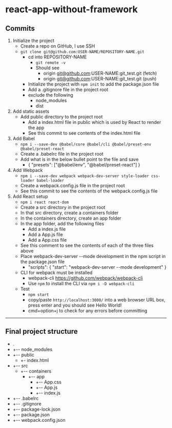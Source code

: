 # react-app-without-framework

## Commits
1. Initialize the project
    * Create a repo on GitHub, I use SSH
    * `git clone git@github.com:USER-NAME/REPOSITORY-NAME.git`
        * cd into REPOSITORY-NAME
            * `git remote -v`
            * Should see
                * origin  git@github.com:USER-NAME:git_test.git (fetch)
                * origin  git@github.com:USER-NAME:git_test.git (push) 
	    * Initialize the project with `npm init` to add the package.json file
	    * Add a .gitignore file in the project root
	    * exclude the following
	        * node_modules
	        * dist
2. Add static assets
    * Add public directory to the project root
        * Add a index.html file in public which is used by React to render the app
        * See this commit to see contents of the index.html file
3. Add Babel
    * `npm i --save-dev @babel/core @babel/cli @babel/preset-env @babel/preset-react`
    * Create a .babelrc file in the project root
    * Add what is in the below bullet point to the file and save
        * { "presets": ["@babel/env", "@babel/preset-react"] }
4. Add Webpack
    * `npm i --save-dev webpack webpack-dev-server style-loader css-loader babel-loader`
    * Create a webpack.config.js file in the project root
    * See this commit to see the contents of the webpack.config.js file
5. Add React setup
    * `npm i react react-dom`
    * Create a src directory in the project root
    * In that src directory, create a containers folder
    * In the containers directory, create an app folder
    * In the app folder, add the following files
        * Add a index.js file
        * Add a App.js file
        * Add a App.css file
    * See this comment to see the contents of each of the three files above
    * Place webpack-dev-server --mode development in the npm script in the package.json file
        * "scripts": { "start": "webpack-dev-server --mode development" }
    * CLI for webpack must be installed
        * webpack-cli https://github.com/webpack/webpack-cli
        * Use `npm` to install the CLI via `npm i -D webpack-cli`
    * Test
        * `npm start`
        * copy/paste `http://localhost:3000/` into a web browser URL box, press enter and you should see Hello World!
        * cmd+option+j to check for any errors before committing

- - -

## Final project structure

* .
* +-- node_modules
* +-- public
    * +- index.html
* +-- src
    * +-- containers
        * +-- app
            * +-- App.css
            * +-- App.js
            * +-- index.js
* +-- .babelrc
* +-- .gitignore
* +-- package-lock.json
* +-- package.json
* +-- webpack.config.json
